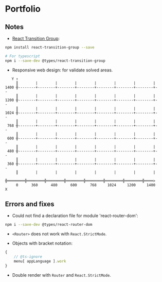 # Portfolio

## Notes

- [React Transition Group](https://reactcommunity.org/react-transition-group/):

```bash
npm install react-transition-group --save

# For typescript
npm i --save-dev @types/react-transition-group
```

- Responsive web design: for validate solved areas.

```
   Y ↑
     ║        |        |        |        |        |        |        |
1400 ╬--------+--------+--------+--------+--------+--------+--------+--
     ║        |        |        |        |        |        |        |
1200 ╬--------+--------+--------+--------+--------+--------+--------+--
     ║        |        |        |        |        |        |        |
1024 ╬--------+--------+--------+--------+--------+--------+--------+--
     ║        |        |        |        |        |        |        |
 768 ╬--------+--------+--------+--------+--------+--------+--------+--
     ║        |        |        |        |        |        |        |
 600 ╬--------+--------+--------+--------+--------+--------+--------+--
     ║        |        |        |        |        |        |        |
 480 ╬--------+--------+--------+--------+--------+--------+--------+--
     ║        |        |        |        |        |        |        |
 360 ╬--------+--------+--------+--------+--------+--------+--------+--
     ║        |        |        |        |        |        |        |
     ╬════════╬════════╬════════╬════════╬════════╬════════╬════════╬════>
     0      360      480      600      768     1024     1200     1400     X
```

## Errors and fixes

- Could not find a declaration file for module 'react-router-dom':

```bash
npm i --save-dev @types/react-router-dom
```

- `<Router>` does not work with `React.StrictMode`.

- Objects with bracket notation:

```ts
{
    // @ts-ignore
    menu[ appLanguage ].work
}
```

- Double render with `Router` and `React.StrictMode`.
